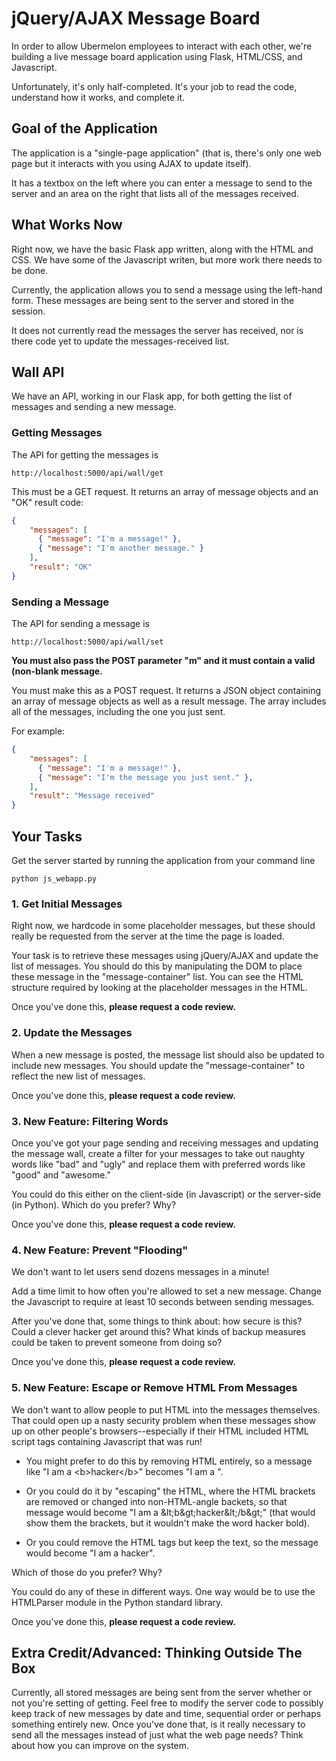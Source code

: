 jQuery/AJAX Message Board
=========================

In order to allow Ubermelon employees to interact with each other, we're
building a live message board application using Flask, HTML/CSS, and
Javascript.

Unfortunately, it's only half-completed. It's your job to read the code,
understand how it works, and complete it.

## Goal of the Application

The application is a "single-page application" (that is, there's only one web page
but it interacts with you using AJAX to update itself).

It has a textbox on the left where you can enter a message to send to the server
and an area on the right that lists all of the messages received.

## What Works Now

Right now, we have the basic Flask app written, along with the HTML and CSS.
We have some of the Javascript writen, but more work there needs to be done.

Currently, the application allows you to send a message using the left-hand
form. These messages are being sent to the server and stored in the session.

It does not currently read the messages the server has received, nor is there
code yet to update the messages-received list.

## Wall API

We have an API, working in our Flask app, for both getting the list of
messages and sending a new message.

### Getting Messages

The API for getting the messages is

```
http://localhost:5000/api/wall/get
```

This must be a GET request. It returns an array of message objects and an
"OK" result code:

```json
{
    "messages": [
      { "message": "I'm a message!" },
      { "message": "I'm another message." }
    ],
    "result": "OK"
}
```

### Sending a Message

The API for sending a message is

```
http://localhost:5000/api/wall/set
```

**You must also pass the POST parameter "m" and it must contain a valid
(non-blank message.**

You must make this as a POST request. It returns a JSON object
containing an array of message objects as well as a result message.
The array includes all of the messages, including the one you just sent.

For example:

```json
{
    "messages": [
      { "message": "I'm a message!" },
      { "message": "I'm the message you just sent." },
    ],
    "result": "Message received"
}
```

## Your Tasks

Get the server started by running the application from your command line
```
python js_webapp.py
```

### 1. Get Initial Messages

Right now, we hardcode in some placeholder messages, but these should
really be requested from the server at the time the page is loaded.

Your task is to retrieve these messages using jQuery/AJAX and update the list
of messages. You should do this by manipulating the DOM to place these
message in the "message-container" list. You can see the HTML structure
required by looking at the placeholder messages in the HTML.

Once you've done this, **please request a code review.**

### 2. Update the Messages

When a new message is posted, the message list should also be updated
to include new messages. You should update the "message-container"
to reflect the new list of messages.

Once you've done this, **please request a code review.**

### 3. New Feature: Filtering Words

Once you've got your page sending and receiving messages and updating the
message wall, create a filter for your messages to take out naughty words
like "bad" and "ugly" and replace them with preferred words like
"good" and "awesome."

You could do this either on the client-side (in Javascript) or the
server-side (in Python). Which do you prefer? Why?

Once you've done this, **please request a code review.**

### 4. New Feature: Prevent "Flooding"

We don't want to let users send dozens messages in a minute!

Add a time limit to how often you're allowed to set a new message.
Change the Javascript to require at least 10 seconds between sending
messages.

After you've done that, some things to think about: how secure is this?
Could a clever hacker get around this? What kinds of backup measures
could be taken to prevent someone from doing so?

Once you've done this, **please request a code review.**

### 5. New Feature: Escape or Remove HTML From Messages

We don't want to allow people to put HTML into the messages
themselves. That could open up a nasty security problem when these
messages show up on other people's browsers--especially if their
HTML included HTML script tags containing Javascript that was run!

- You might prefer to do this by removing HTML entirely, so a message
  like "I am a &lt;b&gt;hacker&lt;/b&gt;" becomes "I am a ".

- Or you could do it by "escaping" the HTML, where the HTML brackets
  are removed or changed into non-HTML-angle backets, so that message
  would become "I am a &amp;lt;b&amp;gt;hacker&amp;lt;/b&amp;gt;"
  (that would show them the brackets, but it wouldn't make the
  word hacker bold).

- Or you could remove the HTML tags but keep the text, so the message
  would become "I am a hacker".

Which of those do you prefer? Why?

You could do any of these in different ways. One way would be to use
the HTMLParser module in the Python standard library.

Once you've done this, **please request a code review.**

## Extra Credit/Advanced: Thinking Outside The Box

Currently, all stored messages are being sent from the server whether
or not you're setting of getting. Feel free to modify the server code
to possibly keep track of new messages by date and time, sequential order
or perhaps something entirely new. Once you've done that, is it really
necessary to send all the messages instead of just what the web page needs?
Think about how you can improve on the system.